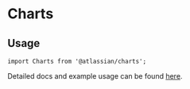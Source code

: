 # Charts

## Usage

`import Charts from '@atlassian/charts';`

Detailed docs and example usage can be found [here](https://atlaskit.atlassian.com/packages/confluence/charts).
